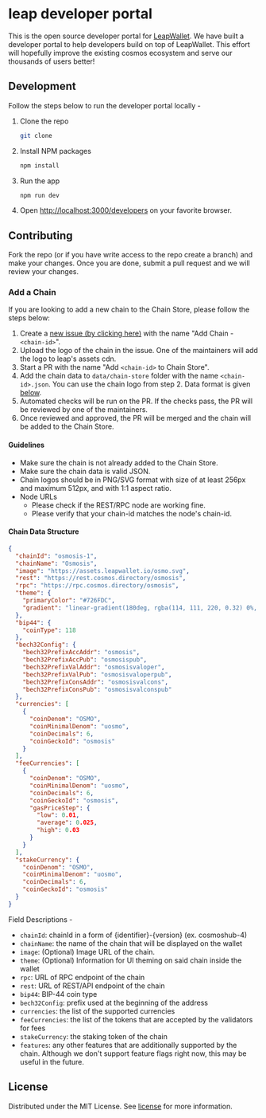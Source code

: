 # leap developer portal

This is the open source developer portal for [LeapWallet](https://leapwallet.io). We have built a developer portal to help developers build on top of LeapWallet. This effort will hopefully improve the existing cosmos ecosystem and serve our thousands of users better!

## Development

Follow the steps below to run the developer portal locally -

1. Clone the repo
   ```sh
   git clone
    ```
2. Install NPM packages
    ```sh
    npm install
    ```
3. Run the app
   ```sh
   npm run dev
   ```
4. Open [http://localhost:3000/developers](http://localhost:3000/developers) on your favorite browser.

## Contributing

Fork the repo (or if you have write access to the repo create a branch) and make your changes. Once you are done, submit a pull request and we will review your changes.

### Add a Chain

If you are looking to add a new chain to the Chain Store, please follow the steps below:

1. Create a [new issue (by clicking here)](https://github.com/leapwallet/developers/issues/new?assignees=&labels=enhancement&projects=&template=add-chain.md&title=Add+Chain+-+%3Cchain-id%3E) with the name "Add Chain - `<chain-id>`".
2. Upload the logo of the chain in the issue. One of the maintainers will add the logo to leap's assets cdn.
3. Start a PR with the name "Add `<chain-id>` to Chain Store".
4. Add the chain data to `data/chain-store` folder with the name `<chain-id>.json`. You can use the chain logo from step 2. Data format is given [below](#chain-data-structure).
5. Automated checks will be run on the PR. If the checks pass, the PR will be reviewed by one of the maintainers.
6. Once reviewed and approved, the PR will be merged and the chain will be added to the Chain Store.

#### Guidelines

- Make sure the chain is not already added to the Chain Store.
- Make sure the chain data is valid JSON.
- Chain logos should be in PNG/SVG format with size of at least 256px and maximum 512px, and with 1:1 aspect ratio.
- Node URLs
  - Please check if the REST/RPC node are working fine.
  - Please verify that your chain-id matches the node's chain-id.

#### Chain Data Structure

```json
{
  "chainId": "osmosis-1",
  "chainName": "Osmosis",
  "image": "https://assets.leapwallet.io/osmo.svg",
  "rest": "https://rest.cosmos.directory/osmosis",
  "rpc": "https://rpc.cosmos.directory/osmosis",
  "theme": {
    "primaryColor": "#726FDC",
    "gradient": "linear-gradient(180deg, rgba(114, 111, 220, 0.32) 0%, rgba(114, 111, 220, 0) 100%)",
  },
  "bip44": {
    "coinType": 118
  },
  "bech32Config": {
    "bech32PrefixAccAddr": "osmosis",
    "bech32PrefixAccPub": "osmosispub",
    "bech32PrefixValAddr": "osmosisvaloper",
    "bech32PrefixValPub": "osmosisvaloperpub",
    "bech32PrefixConsAddr": "osmosisvalcons",
    "bech32PrefixConsPub": "osmosisvalconspub"
  },
  "currencies": [
    {
      "coinDenom": "OSMO",
      "coinMinimalDenom": "uosmo",
      "coinDecimals": 6,
      "coinGeckoId": "osmosis"
    }
  ],
  "feeCurrencies": [
    {
      "coinDenom": "OSMO",
      "coinMinimalDenom": "uosmo",
      "coinDecimals": 6,
      "coinGeckoId": "osmosis",
      "gasPriceStep": {
        "low": 0.01,
        "average": 0.025,
        "high": 0.03
      }
    }
  ],
  "stakeCurrency": {
    "coinDenom": "OSMO",
    "coinMinimalDenom": "uosmo",
    "coinDecimals": 6,
    "coinGeckoId": "osmosis"
  }
}
```

Field Descriptions - 

- `chainId`: chainId in a form of {identifier}-{version} (ex. cosmoshub-4)
- `chainName`: the name of the chain that will be displayed on the wallet
- `image`: (Optional) Image URL of the chain.
- `theme`: (Optional) Information for UI theming on said chain inside the wallet
- `rpc`: URL of RPC endpoint of the chain
- `rest`: URL of REST/API endpoint of the chain
- `bip44`: BIP-44 coin type
- `bech32Config`: prefix used at the beginning of the address
- `currencies`: the list of the supported currencies
- `feeCurrencies`: the list of the tokens that are accepted by the validators for fees
- `stakeCurrency`: the staking token of the chain
- `features`: any other features that are additionally supported by the chain. Although we don't support feature flags right now, this may be useful in the future.

## License

Distributed under the MIT License. See [license](license) for more information.
